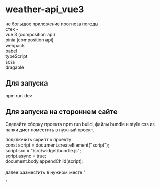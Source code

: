 # weather-api_vue3

не больщое приложение прогноза погоды.<br>
стек -<br>
vue 3 (composition api)<br>
pinia (composition api)<br>
webpack<br>
babel<br>
typeScript<br>
scss<br>
dragable<br>

## Для запуска 
npm run dev

## Для запуска на стороннем сайте

Сделайте сборку проекта npm run build, файлы bundle и style css из папки дист поместить в нужный проект.<br>

подключить скрипт к проекту <br>
const script = document.createElement("script");<br>
script.src = "/src/widget/bundle.js";<br>
script.async = true;<br>
document.body.appendChild(script);<br><br>
далее разместить в нужном месте "<div id="widget"></div>"
